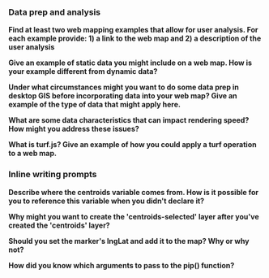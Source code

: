 ### Data prep and analysis

**Find at least two web mapping examples that allow for user analysis. For each example provide: 1) a link to the web map and 2) a description of the user analysis**

**Give an example of static data you might include on a web map. How is your example different from dynamic data?**

**Under what circumstances might you want to do some data prep in desktop GIS before incorporating data into your web map? Give an example of the type of data that might apply here.**

**What are some data characteristics that can impact rendering speed? How might you address these issues?**

**What is turf.js? Give an example of how you could apply a turf operation to a web map.**

### Inline writing prompts

**Describe where the centroids variable comes from. How is it possible for you to reference this variable when you didn't declare it?**

**Why might you want to create the 'centroids-selected' layer after you've created the 'centroids' layer?**

**Should you set the marker's lngLat and add it to the map? Why or why not?**

**How did you know which arguments to pass to the pip() function?**
